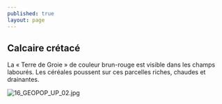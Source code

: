 ```yaml
---
published: true
layout: page
---
```

## Calcaire crétacé

La « Terre de Groie » de couleur brun-rouge est visible dans les champs labourés. Les céréales poussent sur ces parcelles riches, chaudes et drainantes.

![16_GEOPOP_UP_02.jpg]({{site.baseurl}}/data/images/16/geographie/16_GEOPOP_UP_02.jpg)
